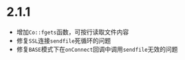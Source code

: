 # 2.1.1

* 增加`Co::fgets`函数，可按行读取文件内容
* 修复`SSL`连接`sendfile`死循环的问题
* 修复`BASE`模式下在`onConnect`回调中调用`sendfile`无效的问题
